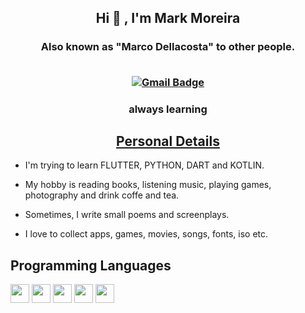<h2 align="center"> Hi 👋 , I'm Mark Moreira <br/></h2> 
<h3 align="center">Also known as "Marco Dellacosta" to other people. <br> <br>

  
  [![Gmail Badge](https://img.shields.io/badge/-markmoreira11@gmail.com-c14438?style=flat-square&logo=Gmail&logoColor=white&link=mailto:markmoreira11@gmail.com)](mailto:markmoreira11@gmail.com)
  
  <h3 align="center">always learning</h3>
<h2 align="center"><u>Personal Details</u></h2>
<p align="center">

 - I'm trying to learn FLUTTER, PYTHON, DART and KOTLIN.
 
 - My hobby is reading books, listening music, playing games, photography and drink coffe and tea.

 - Sometimes, I write small poems and screenplays.
 
 - I love to collect apps, games, movies, songs, fonts, iso etc.


</p>
  
  ## Programming Languages
<img src = 'https://github.com/MarikIshtar007/MarikIshtar007/blob/master/images/flutter-logo.svg' width='30'/> <img src = 'https://github.com/MarikIshtar007/MarikIshtar007/blob/master/images/html.svg' width='30'/> <img src = 'https://github.com/MarikIshtar007/MarikIshtar007/blob/master/images/python2.png' height='30'/> <img src = 'https://github.com/MarikIshtar007/MarikIshtar007/blob/master/images/css.svg' width='30'/> <img src = 'https://github.com/MarikIshtar007/MarikIshtar007/blob/master/images/js.svg' width='30'/> 
